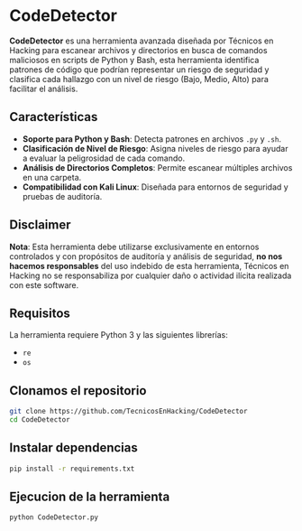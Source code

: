 # CodeDetector #

**CodeDetector** es una herramienta avanzada diseñada por Técnicos en Hacking para escanear archivos y directorios en busca de comandos maliciosos en scripts de Python y Bash, esta herramienta identifica patrones de código que podrían representar un riesgo de seguridad y clasifica cada hallazgo con un nivel de riesgo (Bajo, Medio, Alto) para facilitar el análisis.

## Características
- **Soporte para Python y Bash**: Detecta patrones en archivos `.py` y `.sh`.
- **Clasificación de Nivel de Riesgo**: Asigna niveles de riesgo para ayudar a evaluar la peligrosidad de cada comando.
- **Análisis de Directorios Completos**: Permite escanear múltiples archivos en una carpeta.
- **Compatibilidad con Kali Linux**: Diseñada para entornos de seguridad y pruebas de auditoría.

## Disclaimer
**Nota**: Esta herramienta debe utilizarse exclusivamente en entornos controlados y con propósitos de auditoría y análisis de seguridad, **no nos hacemos responsables** del uso indebido de esta herramienta, Técnicos en Hacking no se responsabiliza por cualquier daño o actividad ilícita realizada con este software.

## Requisitos
La herramienta requiere Python 3 y las siguientes librerías:
- `re`
- `os`

## Clonamos el repositorio
```bash
git clone https://github.com/TecnicosEnHacking/CodeDetector
cd CodeDetector
```
## Instalar dependencias
```bash
pip install -r requirements.txt
```
## Ejecucion de la herramienta
```bash
python CodeDetector.py
```
